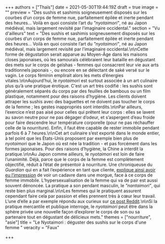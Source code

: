 +++
authors = ["Thaïs"]
date = 2021-05-30T19:44:19Z
draft = true
image = ""
preview = "Des sushis et sashimis soigneusement disposés sur les courbes d’un corps de femme nue, parfaitement épilée et inerte pendant des heures... Voilà en quoi consiste l’art du _\"nyotaimori\"_, né au Japon médiéval, mais largement revisité par l’imaginaire occidental."
section = "Vu d'ailleurs"
text = "Des sushis et sashimis soigneusement disposés sur les courbes d’un corps de femme nue, parfaitement épilée et inerte pendant des heures... Voilà en quoi consiste l’art du _\"nyotaimori\"_, né au Japon médiéval, mais largement revisité par l’imaginaire occidental.\n\nCette forme de dégustation serait apparue au Moyen-Âge dans les maisons closes japonaises, où les samouraïs célébraient leur bataille en dégustant des mets sur le corps de geïshas - femmes qui consacrent leur vie aux arts traditionnels japonais -, ou encore en se délectant de saké versé sur le vagin. Le corps féminin emplirait alors les mets d’énergies vitales.\n\nAujourd’hui, le _nyotaimori_ est surtout associée à un art culinaire plus qu’à une pratique érotique. C'est un art très codifié : les sushis sont généralement séparés du corps par des feuilles de bambous ou un film plastique, notamment pour des raisons d’hygiène. Les clients doivent attraper les sushis avec des baguettes et ne doivent pas toucher le corps de la femme ; les gestes inappropriés sont interdits.\n\nPar ailleurs, l’exercice n’est pas aisé pour celles qui prêtent leur corps : elles se lavent au savon neutre pour ne pas dégager d’odeur, et s’aspergent d’eau froide pour faire descendre leur température corporelle (pour ne  pas réchauffer celle de la nourriture). Enfin, il faut être capable de rester immobile pendant parfois 6 à 7 heures.\n\nCet art culinaire s’est exporté dans le monde entier, à tel point que les États-Unis proposent par exemple bien plus de _nyotaimori_ que le Japon où est née la tradition - et pas forcément dans les formes japonaises. Pour des raisons d’hygiène, la Chine a interdit la pratique.\n\nAu Japon comme ailleurs, le _nyotaimori_ est loin de faire l’unanimité. Déjà, parce que le corps de la femme est complètement objectifié, réduit à l’état de présentoir à nourriture. Une chroniqueuse du _Guardian_ qui en a fait l’expérience en tant que cliente, [explique ainsi avoir eu l’impression](https://www.theguardian.com/lifeandstyle/2010/feb/12/nyotaimori-eating-sushi-naked-woman) de voir un cadavre dans une morgue, face à ce corps de femme immobile. L’hypersexualisation de la femme qui va de pair est aussi souvent dénoncée. La pratique a son pendant masculin, le _\"nantaimori\"_, qui reste bien plus marginal.\n\nLes femmes qui le pratiquent assurent cependant faire cela par passion et elles prennent très à cœur leur travail. L’une d’elle a par exemple répondu aux curieux sur [ce post Reddit](https://www.reddit.com/r/IAmA/comments/o0zpl/iama_body_sushi_model_nyotaimori_ama_about_being/).\n\nSi la pratique mercantile et publique interroge, le _nyotaimori_ peut être dans la sphère privée une nouvelle façon d’explorer le corps de son ou sa partenaire tout en dégustant de délicieux mets."
themes = ["nourriture", "asie"]
title = "Le Nyotaimori : déguster des sushis sur le corps d'une femme "
veracity = "Faux"

+++
